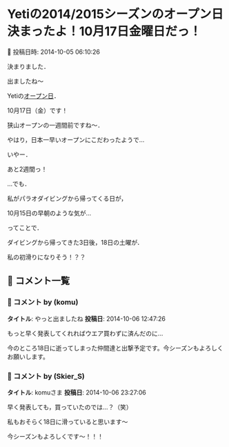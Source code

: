 # Yetiの2014/2015シーズンのオープン日決まったよ！10月17日金曜日だっ！

📅 投稿日時: 2014-10-05 06:10:26

決まりました．


出ましたね～


Yetiの[オープン日](http://www.yeti-resort.com/index.html)．





10月17日（金）です！


狭山オープンの一週間前ですね～．


やはり，日本一早いオープンにこだわったようで…





いやー．


あと2週間っ！





…でも．


私がパラオダイビングから帰ってくる日が，


10月15日の早朝のような気が…





ってことで．


ダイビングから帰ってきた3日後，18日の土曜が．


私の初滑りになりそう！？？

## 💬 コメント一覧

### 💬 コメント by (komu)
**タイトル**: やっと出ましたね
**投稿日**: 2014-10-06 12:47:26

もっと早く発表してくれればウエア買わずに済んだのに…

今のところ18日に逝ってしまった仲間達と出撃予定です。今シーズンもよろしくお願いします。

### 💬 コメント by (Skier_S)
**タイトル**: komuさま
**投稿日**: 2014-10-06 23:27:06

早く発表しても，買っていたのでは…？（笑）



私もおそらく18日に滑っていると思います～

今シーズンもよろしくです～！！！


